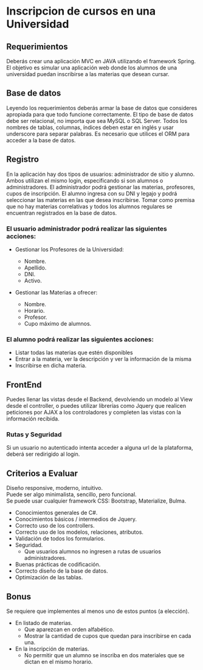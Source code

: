 # Inscripcion de cursos en una Universidad

## Requerimientos

Deberás crear una aplicación MVC en JAVA utilizando el framework Spring. El objetivo
es simular una aplicación web donde los alumnos de una universidad puedan
inscribirse a las materias que desean cursar.

## Base de datos

Leyendo los requerimientos deberás armar la base de datos que consideres apropiada
para que todo funcione correctamente. El tipo de base de datos debe ser relacional, no
importa que sea MySQL o SQL Server. Todos los nombres de tablas, columnas,
índices deben estar en inglés y usar underscore para separar palabras. Es necesario
que utilices el ORM para acceder a la base de datos.

## Registro
En la aplicación hay dos tipos de usuarios: administrador de sitio y alumno. Ambos
utilizan el mismo login, especificando si son alumnos o administradores. El
administrador podrá gestionar las materias, profesores, cupos de inscripción. El alumno
ingresa con su DNI y legajo y podrá seleccionar las materias en las que desea
inscribirse. Tomar como premisa que no hay materias correlativas y todos los alumnos
regulares se encuentran registrados en la base de datos.

### El usuario administrador podrá realizar las siguientes acciones:

* Gestionar los Profesores de la Universidad:
    * Nombre.
    * Apellido.
    * DNI.
    * Activo.

* Gestionar las Materias a ofrecer:
    * Nombre.
    * Horario.
    * Profesor.
    * Cupo máximo de alumnos.

### El alumno podrá realizar las siguientes acciones:

* Listar todas las materias que estén disponibles
* Entrar a la materia, ver la descripción y ver la información de la misma
* Inscribirse en dicha materia.

## FrontEnd
Puedes llenar las vistas desde el Backend, devolviendo un modelo al View desde el
controller, o puedes utilizar librerías como Jquery que realicen peticiones por AJAX a
los controladores y completen las vistas con la información recibida.
### Rutas y Seguridad
Si un usuario no autenticado intenta acceder a alguna url de la plataforma, deberá ser
redirigido al login.

## Criterios a Evaluar

Diseño responsive, moderno, intuitivo.  
Puede ser algo minimalista, sencillo, pero funcional.  
Se puede usar cualquier framework CSS: Bootstrap, Materialize, Bulma.  

* Conocimientos generales de C#.
* Conocimientos básicos / intermedios de Jquery.
* Correcto uso de los controllers.
* Correcto uso de los modelos, relaciones, atributos.
* Validación de todos los formularios.
* Seguridad.
    * Que usuarios alumnos no ingresen a rutas de usuarios administradores.
* Buenas prácticas de codificación.
* Correcto diseño de la base de datos.
* Optimización de las tablas.
## Bonus
Se requiere que implementes al menos uno de estos puntos (a elección).  
* En listado de materias.
    * Que aparezcan en orden alfabético.
    * Mostrar la cantidad de cupos que quedan para inscribirse en cada una.
* En la inscripción de materias.
    * No permitir que un alumno se inscriba en dos materiales que se dictan en el mismo horario.